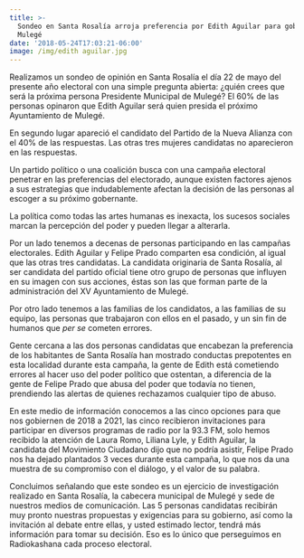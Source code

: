 ```yaml
---
title: >-
  Sondeo en Santa Rosalía arroja preferencia por Edith Aguilar para gobernar
  Mulegé
date: '2018-05-24T17:03:21-06:00'
image: /img/edith aguilar.jpg
---
```

Realizamos un sondeo de opinión en Santa Rosalía el día 22 de mayo del presente año electoral con una simple pregunta abierta: ¿quién crees que será la próxima persona Presidente Municipal de Mulegé? El 60% de las personas opinaron que Edith Aguilar será quien presida el próximo Ayuntamiento de Mulegé.

En segundo lugar apareció el candidato del Partido de la Nueva Alianza con el 40% de las respuestas. Las otras tres mujeres candidatas no aparecieron en las respuestas.

Un partido político o una coalición busca con una campaña electoral penetrar en las preferencias del electorado, aunque existen factores ajenos a sus estrategias que indudablemente afectan la decisión de las personas al escoger a su próximo gobernante.

La política como todas las artes humanas es inexacta, los sucesos sociales marcan la percepción del poder y pueden llegar a alterarla. 

Por un lado tenemos a decenas de personas participando en las campañas electorales. Edith Aguilar y Felipe Prado comparten esa condición, al igual que las otras tres candidatas. La candidata originaria de Santa Rosalía, al ser candidata del partido oficial tiene otro grupo de personas que influyen en su imagen con sus acciones, éstas son las que forman parte de la administración del XV Ayuntamiento de Mulegé.

Por otro lado tenemos a las familias de los candidatos, a las familias de su equipo, las personas que trabajaron con ellos en el pasado, y un sin fin de humanos que _per se_ cometen errores. 

Gente cercana a las dos personas candidatas que encabezan la preferencia de los habitantes de Santa Rosalía han mostrado conductas prepotentes en esta localidad durante esta campaña, la gente de Edith está cometiendo errores al hacer uso del poder político que ostentan, a diferencia de la gente de Felipe Prado que abusa del poder que todavía no tienen, prendiendo las alertas de quienes rechazamos cualquier tipo de abuso.

En este medio de información conocemos a las cinco opciones para que nos gobiernen de 2018 a 2021, las cinco recibieron invitaciones para participar en diversos programas de radio por la 93.3 FM, solo hemos recibido la atención de Laura Romo, Liliana Lyle, y Edith Aguilar, la candidata del Movimiento Ciudadano dijo que no podría asistir, Felipe Prado nos ha dejado plantados 3 veces durante esta campaña, lo que nos da una muestra de su compromiso con el diálogo, y el valor de su palabra. 

Concluimos señalando que este sondeo es un ejercicio de investigación realizado en Santa Rosalía, la cabecera municipal de Mulegé y sede de nuestros medios de comunicación. Las 5 personas candidatas recibirán muy pronto nuestras propuestas y exigencias para su gobierno, así como la invitación al debate entre ellas, y usted estimado lector, tendrá más información para tomar su decisión. Eso es lo único que perseguimos en Radiokashana cada proceso electoral.
